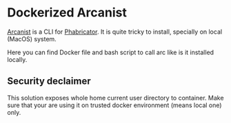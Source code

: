 Dockerized Arcanist
===================

[Arcanist](https://github.com/phacility/arcanist) is a CLI for [Phabricator](https://www.phacility.com/phabricator/).
It is quite tricky to install, specially on local (MacOS) system.

Here you can find Docker file and bash script to call arc like is it installed locally.

Security declaimer
------------------
This solution exposes whole home current user directory to container.
Make sure that your are using it on trusted docker environment (means local one) only.
